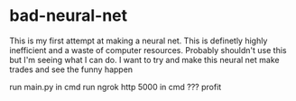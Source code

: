 # bad-neural-net
This is my first attempt at making a neural net. This is definetly highly inefficient and a waste of computer resources. Probably shouldn't use this but I'm seeing what I can do.
I want to try and make this neural net make trades and see the funny happen

run main.py in cmd
run ngrok http 5000 in cmd
???
profit
